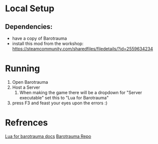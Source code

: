# Local Setup

## Dependencies:
- have a copy of Barotrauma
- install this mod from the workshop: https://steamcommunity.com/sharedfiles/filedetails/?id=2559634234

# Running
1. Open Barotrauma
2. Host a Server
   1. When making the game there will be a dropdown for "Server executable" set this to "Lua for Barotrauma"
3. press F3 and feast your eyes upon the errors :)

# Refrences
[Lua for barotrauma docs]([https://www.markdownguide.org](https://evilfactory.github.io/LuaCsForBarotrauma/lua-docs/manual/getting-started/)https://evilfactory.github.io/LuaCsForBarotrauma/lua-docs/manual/getting-started/)
[Barotrauma Repo](https://github.com/evilfactory/LuaCsForBarotrauma/tree/6b149e0498b9b634847c867ec6a211532f609c7b)


